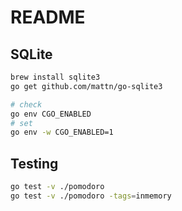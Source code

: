 # README

## SQLite
```bash
brew install sqlite3
go get github.com/mattn/go-sqlite3
```

```bash
# check
go env CGO_ENABLED
# set
go env -w CGO_ENABLED=1
```

## Testing
```bash
go test -v ./pomodoro
go test -v ./pomodoro -tags=inmemory
```